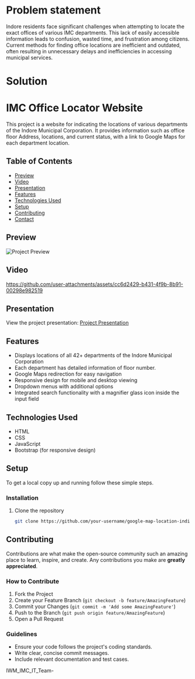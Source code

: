 
# Problem statement 
Indore residents face significant challenges when attempting to locate the exact offices of various IMC departments. This lack of easily accessible information leads to confusion, wasted time, and frustration among citizens. Current methods for finding office locations are inefficient and outdated, often resulting in unnecessary delays and inefficiencies in accessing municipal services.

# Solution

# IMC Office Locator Website

This project is a website for indicating 
the locations of various departments of the Indore Municipal Corporation. It provides information such as office floor Address, locations, and current status, with a link to Google Maps for each department location.


## Table of Contents
- [Preview](#preview)
- [Video](#video)
- [Presentation](#presentation)
- [Features](#features)
- [Technologies Used](#technologies-used)
- [Setup](#setup)
- [Contributing](#contributing)
- [Contact](#contact)

## Preview
![Project Preview]()

## Video
https://github.com/user-attachments/assets/cc6d2429-b431-4f9b-8b91-00298e982519

## Presentation
View the project presentation:
[Project Presentation](https://docs.google.com/presentation/d/1PQ54xVHJ5gaTnMWkAivtdUsTiNZ63tsQ/edit?usp=drive_link&ouid=102942848046577940041&rtpof=true&sd=true)

## Features
- Displays locations of all 42+ departments of the Indore Municipal Corporation
- Each department has detailed information  of floor number.
- Google Maps redirection for easy navigation
- Responsive design for mobile and desktop viewing
- Dropdown menus with additional options
- Integrated search functionality with a magnifier glass icon inside the input field

## Technologies Used
- HTML
- CSS
- JavaScript
- Bootstrap (for responsive design)


## Setup
To get a local copy up and running follow these simple steps.



### Installation
1. Clone the repository
   ```sh
   git clone https://github.com/your-username/google-map-location-indicator.git


## Contributing
Contributions are what make the open-source community such an amazing place to learn, inspire, and create. Any contributions you make are **greatly appreciated**.

### How to Contribute
1. Fork the Project
2. Create your Feature Branch (`git checkout -b feature/AmazingFeature`)
3. Commit your Changes (`git commit -m 'Add some AmazingFeature'`)
4. Push to the Branch (`git push origin feature/AmazingFeature`)
5. Open a Pull Request

### Guidelines
- Ensure your code follows the project's coding standards.
- Write clear, concise commit messages.
- Include relevant documentation and test cases.


IWM_IMC_IT_Team- 





